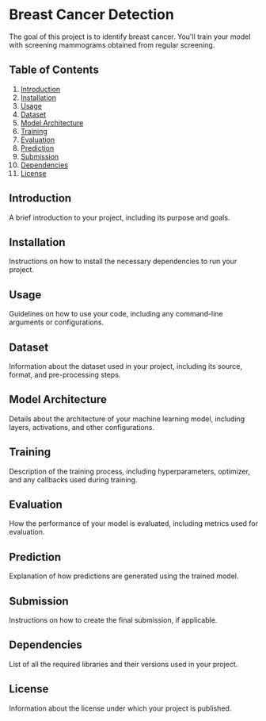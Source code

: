# Breast Cancer Detection

The goal of this project is to identify breast cancer. You'll train your model with screening mammograms obtained from regular screening.

## Table of Contents

1. [Introduction](#introduction)
2. [Installation](#installation)
3. [Usage](#usage)
4. [Dataset](#dataset)
5. [Model Architecture](#model-architecture)
6. [Training](#training)
7. [Evaluation](#evaluation)
8. [Prediction](#prediction)
9. [Submission](#submission)
10. [Dependencies](#dependencies)
11. [License](#license)

## Introduction

A brief introduction to your project, including its purpose and goals.

## Installation

Instructions on how to install the necessary dependencies to run your project.

## Usage

Guidelines on how to use your code, including any command-line arguments or configurations.

## Dataset

Information about the dataset used in your project, including its source, format, and pre-processing steps.

## Model Architecture

Details about the architecture of your machine learning model, including layers, activations, and other configurations.

## Training

Description of the training process, including hyperparameters, optimizer, and any callbacks used during training.

## Evaluation

How the performance of your model is evaluated, including metrics used for evaluation.

## Prediction

Explanation of how predictions are generated using the trained model.

## Submission

Instructions on how to create the final submission, if applicable.

## Dependencies

List of all the required libraries and their versions used in your project.

## License

Information about the license under which your project is published.

